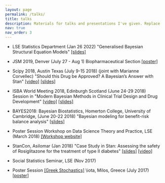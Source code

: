 ```yaml
---
layout: page
permalink: /talks/
title: talks
description: Materials for talks and presentations I've given. Replace this text with your description.
nav: true
nav_order: 3
---
```


 - LSE Statistics Department (Jan 26 2022) "Generalised Bayesian Structural Equation Models" <a href="https://drive.google.com/file/d/1DN_44-8rFTJIqRlUOpRfg1j1uk66loCq/view?usp=share_link" target="_blank">[slides]</a>

 - JSM 2019, Denver (July 27 - Aug 1) Biopharmaceutical Section  <a href="https://drive.google.com/file/d/1ROYzbKbpjSKnmyw_uG9jQAkBhxVZVP7Y/view?usp=share_link" target="_blank">[poster]</a>

 - Scipy 2018, Austin Texas (July 9-15 2018) (joint with Marianne Corvellec) "Should this Drug be Approved? A Bayesian’s Answer with Stan" <a href="https://www.youtube.com/watch?v=piQvcVala9I&index=33&t=0s&list=PLYx7XA2nY5Gd-tNhm79CNMe_qvi35PgUR" target="_blank">[video]</a> <a href="https://drive.google.com/file/d/1J5Y-hwl8zBFC2Zd2lM8lSf0iRJYOa43g/view?usp=share_link" target="_blank">[slides]</a>

 - ISBA World Meeting 2018, Edinburgh Scotland (June 24-29 2018) Session in "Modern Bayesian Methods in Clinical Trial Design and Drug Development" <a href="https://media.ed.ac.uk/media/Konstantinos+Vamvourellis.mp4/1_5t3ergkh/101835721" target="_blank">[video]</a> <a href="https://drive.google.com/file/d/1hjFoltWPMXJ6KahHPJ501XkWWLqb8krx/view?usp=share_link" target="_blank">[slides]</a>

 - BAYES2018: Bayesian Biostatistics, Homerton College, University of Cambridge, (June 20-22 2018) "Bayesian modeling for benefit-risk balance analysis" <a href="https://drive.google.com/file/d/1hjFoltWPMXJ6KahHPJ501XkWWLqb8krx/view?usp=share_link" target="_blank">[slides]</a>


- Poster Session Workshop on Data Science Theory and Practice, LSE (March 2018) <a href="http://www.lse.ac.uk/Statistics/Events/Workshop-on-Data-Science-Theory-and-Practice" target="_blank">[Workshop website]</a>

- StanCon, Asilomar (Jan 2018) "Case Study in Stan: Assessing the safety of Rosiglitazone for the treatment of type II diabetes" <a href="https://drive.google.com/file/d/1IBRJRxfds1ueVy8NU1zyxAalSL_CBGPb/view?usp=share_link" target="_blank">[slides]</a> <a href="https://www.youtube.com/watch?v=Gt73VNaZLXA&feature=youtu.be" target="_blank">[video]</a> 

 - Social Statistics Seminar, LSE (Nov 2017) 


 - Poster Session <a href="http://www.stochastics.gr/meetings/iota/index.html" target="_blank">[Greek Stochastics]</a>  \\iota, Milos, Greece (July 2017) <a href="https://drive.google.com/file/d/15D2BmXPiAVW_DRy0XcEgmHAUQ_MM35c7/view?usp=share_link" target="_blank">[poster]</a> 